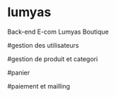 # lumyas
Back-end E-com Lumyas Boutique

#gestion des utilisateurs


#gestion de produit et categori



#panier


#paiement et mailling
    
